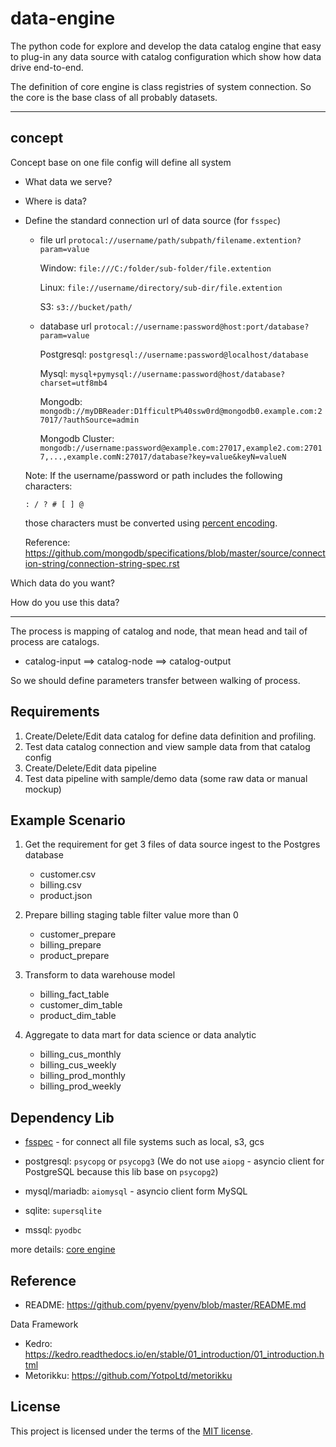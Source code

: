 data-engine
===========

The python code for explore and develop the data catalog engine that easy to plug-in any data source with catalog configuration which
show how data drive end-to-end.

The definition of core engine is class registries of system connection.
So the core is the base class of all probably datasets.

---

concept
-------

Concept base on one file config will define all system

- What data we serve?

- Where is data?

- Define the standard connection url of data source (for `fsspec`)

    - file url `protocal://username/path/subpath/filename.extention?param=value`

      Window: `file:///C:/folder/sub-folder/file.extention`

      Linux: `file://username/directory/sub-dir/file.extention`

      S3: `s3://bucket/path/`

    - database url `protocal://username:password@host:port/database?param=value`

      Postgresql: `postgresql://username:password@localhost/database`

      Mysql: `mysql+pymysql://username:password@host/database?charset=utf8mb4`

      Mongodb: `mongodb://myDBReader:D1fficultP%40ssw0rd@mongodb0.example.com:27017/?authSource=admin`

      Mongodb Cluster: `mongodb://username:password@example.com:27017,example2.com:27017,...,example.comN:27017/database?key=value&keyN=valueN`

    Note: If the username/password or path includes the following characters:
    ```
    : / ? # [ ] @
    ```
    those characters must be converted using [percent encoding](https://datatracker.ietf.org/doc/html/rfc3986#section-2.1).

    Reference: https://github.com/mongodb/specifications/blob/master/source/connection-string/connection-string-spec.rst


Which data do you want?

How do you use this data?

----

The process is mapping of catalog and node, that mean head and tail of process are catalogs.

- catalog-input ==> catalog-node ==> catalog-output

So we should define parameters transfer between walking of process.

Requirements
------------

1) Create/Delete/Edit data catalog for define data definition and profiling.
2) Test data catalog connection and view sample data from that catalog config
3) Create/Delete/Edit data pipeline
4) Test data pipeline with sample/demo data (some raw data or manual mockup)


Example Scenario
--------------------

1) Get the requirement for get 3 files of data source ingest to the Postgres database
    - customer.csv
    - billing.csv
    - product.json

2) Prepare billing staging table filter value more than 0
    - customer_prepare
    - billing_prepare
    - product_prepare

3) Transform to data warehouse model
    - billing_fact_table
    - customer_dim_table
    - product_dim_table

4) Aggregate to data mart for data science or data analytic
    - billing_cus_monthly
    - billing_cus_weekly
    - billing_prod_monthly
    - billing_prod_weekly

Dependency Lib
--------------

- [fsspec](https://github.com/fsspec/filesystem_spec) - for connect all file systems such as local, s3, gcs

- postgresql: `psycopg` or `psycopg3` (We do not use `aiopg` - asyncio client for PostgreSQL because this lib base on `psycopg2`)

- mysql/mariadb: `aiomysql` - asyncio client form MySQL

- sqlite: `supersqlite`

- mssql: `pyodbc`

more details: [core engine](src/core/README.md)


Reference
---------

- README: https://github.com/pyenv/pyenv/blob/master/README.md

Data Framework

- Kedro: https://kedro.readthedocs.io/en/stable/01_introduction/01_introduction.html
- Metorikku: https://github.com/YotpoLtd/metorikku


License
-------

This project is licensed under the terms of the [MIT license](LICENSE.md).
